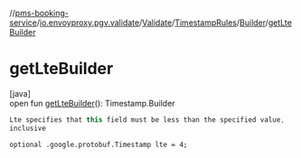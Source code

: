 //[pms-booking-service](../../../../../index.md)/[io.envoyproxy.pgv.validate](../../../index.md)/[Validate](../../index.md)/[TimestampRules](../index.md)/[Builder](index.md)/[getLteBuilder](get-lte-builder.md)

# getLteBuilder

[java]\
open fun [getLteBuilder](get-lte-builder.md)(): Timestamp.Builder

```kotlin
Lte specifies that this field must be less than the specified value,
inclusive

```
`optional .google.protobuf.Timestamp lte = 4;`